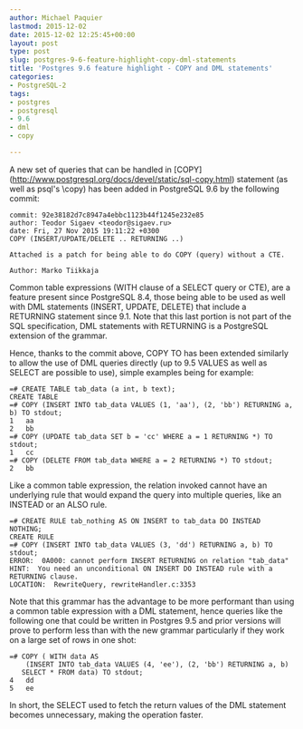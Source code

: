 ```yaml
---
author: Michael Paquier
lastmod: 2015-12-02
date: 2015-12-02 12:25:45+00:00
layout: post
type: post
slug: postgres-9-6-feature-highlight-copy-dml-statements
title: 'Postgres 9.6 feature highlight - COPY and DML statements'
categories:
- PostgreSQL-2
tags:
- postgres
- postgresql
- 9.6
- dml
- copy

---
```


A new set of queries that can be handled in [COPY]
(http://www.postgresql.org/docs/devel/static/sql-copy.html) statement (as
well as psql's \copy) has been added in PostgreSQL 9.6 by the following
commit:

    commit: 92e38182d7c8947a4ebbc1123b44f1245e232e85
    author: Teodor Sigaev <teodor@sigaev.ru>
    date: Fri, 27 Nov 2015 19:11:22 +0300
    COPY (INSERT/UPDATE/DELETE .. RETURNING ..)

    Attached is a patch for being able to do COPY (query) without a CTE.

    Author: Marko Tiikkaja

Common table expressions (WITH clause of a SELECT query or CTE), are a
feature present since PostgreSQL 8.4, those being able to be used as well
with DML statements (INSERT, UPDATE, DELETE) that include a RETURNING
statement since 9.1. Note that this last portion is not part of the SQL
specification, DML statements with RETURNING is a PostgreSQL extension
of the grammar.

Hence, thanks to the commit above, COPY TO has been extended similarly to
allow the use of DML queries directly (up to 9.5 VALUES as well as SELECT
are possible to use), simple examples being for example:

    =# CREATE TABLE tab_data (a int, b text);
    CREATE TABLE
    =# COPY (INSERT INTO tab_data VALUES (1, 'aa'), (2, 'bb') RETURNING a, b) TO stdout;
    1   aa
    2   bb
    =# COPY (UPDATE tab_data SET b = 'cc' WHERE a = 1 RETURNING *) TO stdout;
    1   cc
    =# COPY (DELETE FROM tab_data WHERE a = 2 RETURNING *) TO stdout;
    2   bb

Like a common table expression, the relation invoked cannot have an
underlying rule that would expand the query into multiple queries, like
an INSTEAD or an ALSO rule.

    =# CREATE RULE tab_nothing AS ON INSERT to tab_data DO INSTEAD NOTHING;
    CREATE RULE
    =# COPY (INSERT INTO tab_data VALUES (3, 'dd') RETURNING a, b) TO stdout;
    ERROR:  0A000: cannot perform INSERT RETURNING on relation "tab_data"
    HINT:  You need an unconditional ON INSERT DO INSTEAD rule with a RETURNING clause.
    LOCATION:  RewriteQuery, rewriteHandler.c:3353

Note that this grammar has the advantage to be more performant than using
a common table expression with a DML statement, hence queries like the
following one that could be written in Postgres 9.5 and prior versions will
prove to perform less than with the new grammar particularly if they work
on a large set of rows in one shot:

    =# COPY ( WITH data AS
        (INSERT INTO tab_data VALUES (4, 'ee'), (2, 'bb') RETURNING a, b)
       SELECT * FROM data) TO stdout;
    4   dd
    5   ee

In short, the SELECT used to fetch the return values of the DML statement
becomes unnecessary, making the operation faster.
